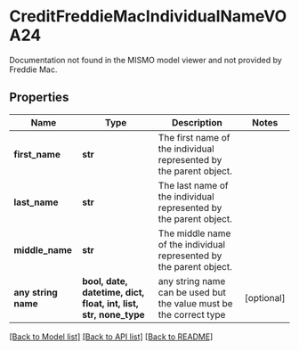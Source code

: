 # CreditFreddieMacIndividualNameVOA24

Documentation not found in the MISMO model viewer and not provided by Freddie Mac.

## Properties
Name | Type | Description | Notes
------------ | ------------- | ------------- | -------------
**first_name** | **str** | The first name of the individual represented by the parent object. | 
**last_name** | **str** | The last name of the individual represented by the parent object. | 
**middle_name** | **str** | The middle name of the individual represented by the parent object. | 
**any string name** | **bool, date, datetime, dict, float, int, list, str, none_type** | any string name can be used but the value must be the correct type | [optional]

[[Back to Model list]](../README.md#documentation-for-models) [[Back to API list]](../README.md#documentation-for-api-endpoints) [[Back to README]](../README.md)



